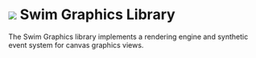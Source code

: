 # <a href="https://www.swimos.org"><img src="https://docs.swimos.org/readme/breach-marlin-blue-wide.svg"></a> Swim Graphics Library

The Swim Graphics library implements a rendering engine and synthetic event
system for canvas graphics views.
